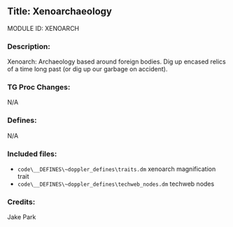 ## Title: Xenoarchaeology

MODULE ID: XENOARCH

### Description:

Xenoarch: Archaeology based around foreign bodies. Dig up encased relics of a time long past (or dig up our garbage on accident).

### TG Proc Changes:

N/A

### Defines:

N/A

### Included files:

- `code\__DEFINES\~doppler_defines\traits.dm` xenoarch magnification trait
- `code\__DEFINES\~doppler_defines\techweb_nodes.dm` techweb nodes

### Credits:

Jake Park
